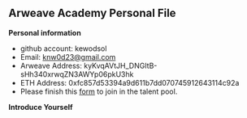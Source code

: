 ## Arweave Academy Personal File
**Personal information**
- github account: kewodsol
- Email: knw0d23@gmail.com
- Arweave Address: kyKvqAVtJH_DNGItB-sHh340xrwqZN3AWYp06pkU3hk
- ETH Address: 0xfc857d53394a9d611b7dd070745912643114c92a
- Please finish this [form](https://docs.google.com/forms/d/e/1FAIpQLSfWA5fIIcBgmRppm3jNz5vmf9Mai_QMVil-2pO4r7YKn_Zhtw/viewform?usp=sf_link) to join in the talent pool.

**Introduce Yourself**


